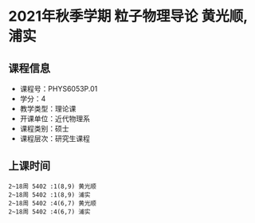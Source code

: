 # 2021年秋季学期 粒子物理导论 黄光顺, 浦实






## 课程信息

- 课程号：PHYS6053P.01
- 学分：4
- 教学类型：理论课
- 开课单位：近代物理系
- 课程类别：硕士
- 课程层次：研究生课程

## 上课时间

```
2~18周 5402 :1(8,9) 黄光顺
2~18周 5402 :1(8,9) 浦实
2~18周 5402 :4(6,7) 黄光顺
2~18周 5402 :4(6,7) 浦实
```


